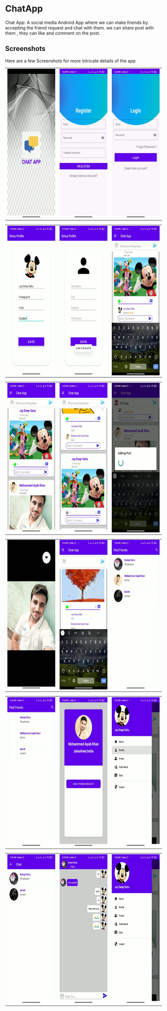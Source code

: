 # ChatApp
Chat App:  A social media Android App where we can make friends by accepting the friend request and chat with them. we can share post with them , they can like  and comment on the post.   
 

## Screenshots
Here are a few Screenshots for more intricate details of the app

<table>
  <tr>
    <td><img src="screenshots/1.jpeg" width=270 height=480></td>
    <td><img src="screenshots/2.jpeg" width=270 height=480></td>
    <td><img src="screenshots/3.jpeg" width=270 height=480></td>
  </tr>
 </table>
 <table>
  <tr>
    <td><img src="screenshots/4.jpeg" width=270 height=480></td>
    <td><img src="screenshots/5.jpeg" width=270 height=480></td>
    <td><img src="screenshots/6.jpeg" width=270 height=480></td>
  </tr>
 </table>


 <table>
  <tr>
    <td><img src="screenshots/7.jpeg" width=270 height=480></td>
    <td><img src="screenshots/8.jpeg" width=270 height=480></td>
    <td><img src="screenshots/9.jpeg" width=270 height=480></td>
  </tr>
 </table>
  <table>
  <tr>
    <td><img src="screenshots/10.jpeg" width=270 height=480></td>
    <td><img src="screenshots/11.jpeg" width=270 height=480></td>
    <td><img src="screenshots/12.jpeg" width=270 height=480></td>
  </tr>
 </table>
  <table>
  <tr>
    <td><img src="screenshots/13.jpeg" width=270 height=480></td>
    <td><img src="screenshots/14.jpeg" width=270 height=480></td>
    <td><img src="screenshots/15.jpeg" width=270 height=480></td>
  </tr>
 </table>
  <table>
  <tr>
    <td><img src="screenshots/16.jpeg" width=270 height=480></td>
    <td><img src="screenshots/17.jpeg" width=270 height=480></td>
	<td><img src="screenshots/18.jpeg" width=270 height=480></td>
  </tr>
  
  
  
 </table>


<!-- /
![1](https://user-images.githubusercontent.com/86646962/180576935-01136e52-882d-4c50-8995-a745b626ed2c.jpeg)
![2](https://user-images.githubusercontent.com/86646962/180577148-efc3f910-ca13-4b39-a7ef-02b853a5c8d3.jpeg)
![3](https://user-images.githubusercontent.com/86646962/180577152-0b0d1451-120e-40dd-af5b-7cd88d6ad06e.jpeg)
![4](https://user-images.githubusercontent.com/86646962/180577156-32c5d901-0908-465c-bc09-6396b9532477.jpeg)
![5](https://user-images.githubusercontent.com/86646962/180577165-e7011b79-745e-42c6-9854-cabfec2ee13f.jpeg)
![6](https://user-images.githubusercontent.com/86646962/180577173-5c12840c-bf8e-45bf-a7fa-87b0544d4269.jpeg) -->

<!-- User's App
![1U](https://user-images.githubusercontent.com/86646962/180577320-d3f7d130-d99e-4c6b-9037-28134731c0c8.jpeg)
![2u](https://user-images.githubusercontent.com/86646962/180577325-ab05839b-52e7-4d1c-8ee2-751521e5ce34.jpeg)
![3u](https://user-images.githubusercontent.com/86646962/180577333-282082b1-a9f3-44d4-8835-40459a0e58ed.jpeg)
![4u](https://user-images.githubusercontent.com/86646962/180577343-0d9f07ad-f479-43f5-b13f-313cc0a0bde4.jpeg)
![5u](https://user-images.githubusercontent.com/86646962/180577349-f4dfdc61-8757-4258-ab6c-d12226371fad.jpeg)
![6u](https://user-images.githubusercontent.com/86646962/180577353-7ddeea77-3e10-4378-b643-790fe0eae86f.jpeg)
![7u](https://user-images.githubusercontent.com/86646962/180577557-cbf9acbf-5c90-43d6-9b9e-40a520d18fdc.jpeg)
![8u](https://user-images.githubusercontent.com/86646962/180577517-8247810a-915e-4128-9fed-481870edd7d6.jpeg)
![9u](https://user-images.githubusercontent.com/86646962/180577405-d296656b-1671-46b2-9534-3e0dc05ae59c.jpeg)
![10u](https://user-images.githubusercontent.com/86646962/180577423-15b6969a-8b9e-430e-b536-dbdb12c99844.jpeg)
ent.com/86646962/180577376-3fa26f58-b408-458b-8437-3386ec618538.jpeg)
![11u](https://user-images.githubusercontent.com/86646962/180577446-7abbe6aa-6d09-4d32-a65a-6af84d669b11.jpeg) -->

